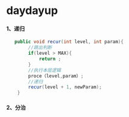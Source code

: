 # daydayup

#### 1、递归

```java
   public void recur(int level, int param){
        //跳出判断
        if(level > MAX){
            return ;
        }
        //执行本层逻辑
        proce（level,param）;
        //递归
        recur(level + 1, newParam);
    }
```
#### 2、分治

